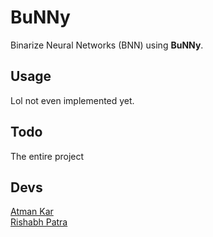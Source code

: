 # BuNNy 

Binarize Neural Networks (BNN) using **BuNNy**. 

## Usage

Lol not even implemented yet. 

## Todo

The entire project

## Devs

[Atman Kar](https://github.com/Atman-Kar) \
[Rishabh Patra](https://github.com/hades-rp2010)